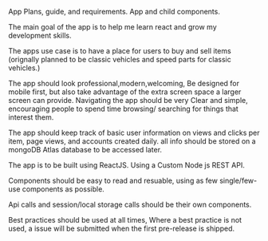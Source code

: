 App Plans, guide, and requirements.
App and child components.

<!-- Main goal of the app. -->

The main goal of the app is to help me learn react and grow my development skills.

<!-- App use case -->

The apps use case is to have a place for users to buy and sell items (orignally planned to be classic vehicles and speed parts for classic vehicles.)

<!-- App visual goals -->

The app should look professional,modern,welcoming, Be designed for mobile first, but also take advantage of the extra screen space a larger screen can provide. Navigating the app should be very Clear and simple, encouraging people to spend time browsing/ searching for things that interest them.

<!-- App data tracking goals -->

The app should keep track of basic user information on views and clicks per item, page views, and accounts created daily. all info should be stored on a mongoDB Atlas database to be accessed later.

<!-- App Software goals -->

The app is to be built using ReactJS. Using a Custom Node js REST API.

Components should be easy to read and resuable, using as few single/few-use components as possible.

Api calls and session/local storage calls should be their own components.

Best practices should be used at all times, Where a best practice is not used, a issue will be submitted when the first pre-release is shipped.
